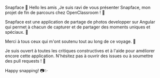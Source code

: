  Snapface 📸
Hello les amis ,Je suis ravi de vous présenter Snapface, mon projet de fin de parcours chez OpenClassroom ! 🎉

Snapface est une application de partage de photos developper sur Angular qui permet à chacun de capturer et de partager des moments uniques et spéciaux. 🌟

Merci à tous ceux qui m'ont soutenu tout au long de ce voyage. 🙏

Je suis ouvert à toutes les critiques constructives et à l'aide pour améliorer encore cette application. N'hésitez pas à ouvrir des issues ou à soumettre des pull requests ! 🤗

Happy snapping! 📷✨
